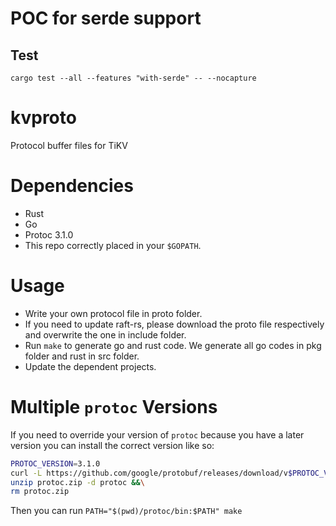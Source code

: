 # POC for serde support

## Test

```
cargo test --all --features "with-serde" -- --nocapture
```

# kvproto
Protocol buffer files for TiKV

# Dependencies

* Rust
* Go
* Protoc 3.1.0
* This repo correctly placed in your `$GOPATH`.

# Usage

+ Write your own protocol file in proto folder.
+ If you need to update raft-rs, please download the proto file
    respectively and overwrite the one in include folder.
+ Run `make` to generate go and rust code.
    We generate all go codes in pkg folder and rust in src folder.
+ Update the dependent projects.

# Multiple `protoc` Versions

If you need to override your version of `protoc` because you have a later version you can install the correct version like so:

```bash
PROTOC_VERSION=3.1.0
curl -L https://github.com/google/protobuf/releases/download/v$PROTOC_VERSION/protoc-$PROTOC_VERSION-linux-x86_64.zip -o protoc.zip &&\
unzip protoc.zip -d protoc &&\
rm protoc.zip
```

Then you can run `PATH="$(pwd)/protoc/bin:$PATH" make`

